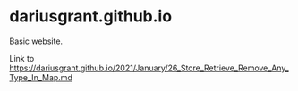# dariusgrant.github.io

Basic website.

Link to https://dariusgrant.github.io/2021/January/26_Store_Retrieve_Remove_Any_Type_In_Map.md
